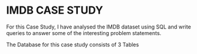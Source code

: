# IMDB CASE STUDY

For this Case Study, I have analysed the IMDB dataset using SQL and write queries to answer some of the interesting problem statements. 
<p>The Database for this case study consists of 3 Tables </p.
  1. Earnings 
  2. Genre  
  3. IMDB 


